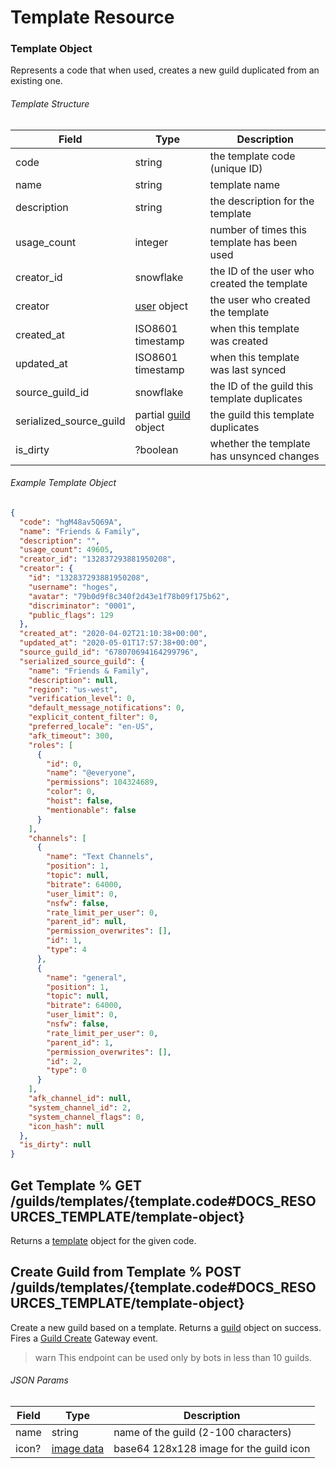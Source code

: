 # Template Resource

### Template Object

Represents a code that when used, creates a new guild duplicated from an existing one.

###### Template Structure

| Field                   | Type                                                             | Description                                  |
| ----------------------- | ---------------------------------------------------------------- | -------------------------------------------- |
| code                    | string                                                           | the template code (unique ID)                |
| name                    | string                                                           | template name                                |
| description             | string                                                           | the description for the template             |
| usage_count             | integer                                                          | number of times this template has been used  |
| creator_id              | snowflake                                                        | the ID of the user who created the template  |
| creator                 | [user](#DOCS_RESOURCES_USER/user-object) object                  | the user who created the template            |
| created_at              | ISO8601 timestamp                                                | when this template was created               |
| updated_at              | ISO8601 timestamp                                                | when this template was last synced           |
| source_guild_id         | snowflake                                                        | the ID of the guild this template duplicates |
| serialized_source_guild | partial [guild](#DOCS_RESOURCES_GUILD/guild-object) object       | the guild this template duplicates           |
| is_dirty                | ?boolean                                                         | whether the template has unsynced changes    |

###### Example Template Object

```json
{
  "code": "hgM48av5Q69A",
  "name": "Friends & Family",
  "description": "",
  "usage_count": 49605,
  "creator_id": "132837293881950208",
  "creator": {
    "id": "132837293881950208",
    "username": "hoges",
    "avatar": "79b0d9f8c340f2d43e1f78b09f175b62",
    "discriminator": "0001",
    "public_flags": 129
  },
  "created_at": "2020-04-02T21:10:38+00:00",
  "updated_at": "2020-05-01T17:57:38+00:00",
  "source_guild_id": "678070694164299796",
  "serialized_source_guild": {
    "name": "Friends & Family",
    "description": null,
    "region": "us-west",
    "verification_level": 0,
    "default_message_notifications": 0,
    "explicit_content_filter": 0,
    "preferred_locale": "en-US",
    "afk_timeout": 300,
    "roles": [
      {
        "id": 0,
        "name": "@everyone",
        "permissions": 104324689,
        "color": 0,
        "hoist": false,
        "mentionable": false
      }
    ],
    "channels": [
      {
        "name": "Text Channels",
        "position": 1,
        "topic": null,
        "bitrate": 64000,
        "user_limit": 0,
        "nsfw": false,
        "rate_limit_per_user": 0,
        "parent_id": null,
        "permission_overwrites": [],
        "id": 1,
        "type": 4
      },
      {
        "name": "general",
        "position": 1,
        "topic": null,
        "bitrate": 64000,
        "user_limit": 0,
        "nsfw": false,
        "rate_limit_per_user": 0,
        "parent_id": 1,
        "permission_overwrites": [],
        "id": 2,
        "type": 0
      }
    ],
    "afk_channel_id": null,
    "system_channel_id": 2,
    "system_channel_flags": 0,
    "icon_hash": null
  },
  "is_dirty": null
}
```

## Get Template % GET /guilds/templates/{template.code#DOCS_RESOURCES_TEMPLATE/template-object}

Returns a [template](#DOCS_RESOURCES_TEMPLATE/template-object) object for the given code.

## Create Guild from Template % POST /guilds/templates/{template.code#DOCS_RESOURCES_TEMPLATE/template-object}

Create a new guild based on a template. Returns a [guild](#DOCS_RESOURCES_GUILD/guild-object) object on success. Fires a [Guild Create](#DOCS_TOPICS_GATEWAY/guild-create) Gateway event.

> warn
> This endpoint can be used only by bots in less than 10 guilds.

###### JSON Params

| Field | Type                                     | Description                             |
| ----- | ---------------------------------------- | --------------------------------------- |
| name  | string                                   | name of the guild (2-100 characters)    |
| icon? | [image data](#DOCS_REFERENCE/image-data) | base64 128x128 image for the guild icon |
